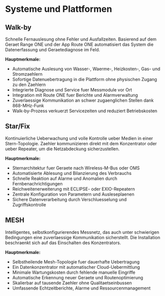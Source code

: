 # Systeme und Plattformen

## Walk-by

Schnelle Fernauslesung ohne Fehler und Ausfallzeiten. Basierend auf dem Geraet Range ONE und der App Route ONE automatisiert das System die Datenerfassung und Geraetediagnose im Feld.

**Hauptmerkmale:**

- Automatische Auslesung von Wasser-, Waerme-, Heizkosten-, Gas- und Stromzaehlern
- Sofortige Datenuebertragung in die Plattform ohne physischen Zugang zu den Zaehlern
- Integrierte Diagnose und Service fuer Messmodule vor Ort
- Integration mit Route ONE fuer Berichte und Alarmverwaltung
- Zuverlaessige Kommunikation an schwer zugaenglichen Stellen dank 868-MHz-Funk
- Walk-by-Prozess verkuerzt Servicezeiten und reduziert Betriebskosten

## Star/Fix

Kontinuierliche Ueberwachung und volle Kontrolle ueber Medien in einer Stern-Topologie. Zaehler kommunizieren direkt mit dem Konzentrator oder ueber Repeater, um die Netzabdeckung sicherzustellen.

**Hauptmerkmale:**

- Sternarchitektur fuer Geraete nach Wireless-M-Bus oder OMS
- Automatisierte Ablesung und Bilanzierung des Verbrauchs
- Schnelle Reaktion auf Alarme und Anomalien durch Fernbenachrichtigungen
- Reichweitenerweiterung mit ECLIPSE- oder EXIO-Repeatern
- Zentrale Konfiguration von Parametern und Ausleseplaenen
- Sichere Datenverarbeitung durch Verschluesselung und Zugriffskontrolle

## MESH

Intelligentes, selbstkonfigurierendes Messnetz, das auch unter schwierigen Bedingungen eine zuverlaessige Kommunikation sicherstellt. Die Installation beschraenkt sich auf das Einschalten des Konzentrators.

**Hauptmerkmale:**

- Selbstheilende Mesh-Topologie fuer dauerhafte Uebertragung
- Ein Datenkonzentrator mit automatischer Cloud-Uebermittlung
- Minimale Wartungskosten durch fehlende manuelle Eingriffe
- Automatische Erkennung neuer Geraete und Routenoptimierung
- Skalierbar auf tausende Zaehler ohne Qualitaetseinbussen
- Umfassende Echtzeitberichte, Alarme und Ressourcenmanagement
